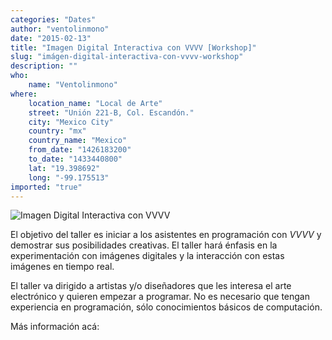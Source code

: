 ```yaml
---
categories: "Dates"
author: "ventolinmono"
date: "2015-02-13"
title: "Imagen Digital Interactiva con VVVV [Workshop]"
slug: "imágen-digital-interactiva-con-vvvv-workshop"
description: ""
who: 
    name: "Ventolinmono"
where: 
    location_name: "Local de Arte"
    street: "Unión 221-B, Col. Escandón."
    city: "Mexico City"
    country: "mx"
    country_name: "Mexico"
    from_date: "1426183200"
    to_date: "1433440800"
    lat: "19.398692"
    long: "-99.175513"
imported: "true"
---
```



![Imagen Digital Interactiva con VVVV](baner_taller_vvvv_local_grande.jpg) 


El objetivo del taller es iniciar a los asistentes en programación con *VVVV* y demostrar sus posibilidades creativas. El taller hará énfasis en la experimentación con imágenes digitales y la interacción con estas imágenes en tiempo real.

El taller va dirigido a artistas y/o diseñadores que les interesa el arte electrónico y quieren empezar a programar. No es necesario que tengan experiencia en programación, sólo conocimientos básicos de computación.

Más información acá: [](http://www.localdearte.com/talleres03/vvvv-1)